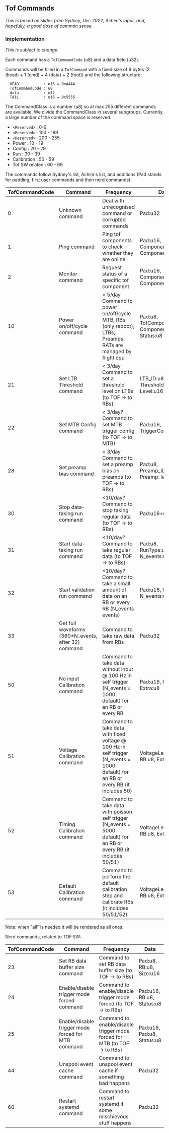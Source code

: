 ## Tof Commands

_This is based on slides from Sydney, Dec 2022, Achim's input, and, hopefully, a good dose of common sense._

### Implementation 

_This is subject to change._

Each command has a `TofCommandCode` (u8) and a data field (u32).

Commands will be filled in a `TofCommand` with a fixed size of 9 bytes
(2 (head) + 1 (cmd) + 4 (data) + 2 (foot)) and the following structure:
```
  HEAD           : u16 = 0xAAAA
  TofCommandCode : u8
  data           : u32
  TAIL           : u16 = 0x5555
```

The CommandClass is a number (u8) so at max 255 different commands are available.
We divide the CommandClass in several subgroups. Currently, a large number of 
the command space is reserved.
* `<Reserved>`   : 0-9
* `<Reserved>`   : 100 - 199
* `<Reserved>`   : 200 - 255
* Power          : 10  - 19
* Config         : 20  - 29
* Run            : 30  - 39
* Calibration    : 50  - 59
* Tof SW related : 60 - 69


The commands follow Sydney's list, Achim's list, and additions (Pad stands for padding, first user commands and then nerd commands):

| TofCommandCode | Command | Frequency | Data |
| -------------- | ------- | --------- | ---- |
| 0 | Unknown command | Deal with unrecognised command or corrupted commands | Pad:u32 |
| 1 | Ping command | Ping tof components to check whether they are online                                                                      | Pad:u16, ComponentType:u8, ComponentID:u8 |
| 2 | Monitor command | Request status of a specific tof component                                                                             | Pad:u16, ComponentType:u8, ComponentID:u8 |
| 10 | Power on/off/cycle command | < 5/day Command to power on/off/cycle MTB, RBs (only reboot), LTBs, Preamps. RATs are managed by flight cpu| Pad:u8, TofComponent:u8, ComponentID:u8, Status:u8 |
| 21 | Set LTB Threshold command  | < 3/day Command to set a threshold level on LTBs (to TOF -> to  RBs)                                       | LTB_ID:u8, Threshold_name:u8, Level:u16 |
| 22 | Set MTB Config command | < 3/day? Command to set MTB trigger config (to TOF -> to MTB)                                                  | Pad:u16, TriggerConfig:u16 |
| 28 | Set preamp bias command  | < 3/day Command to set a preamp bias on preamps (to TOF -> to RBs)                                           | Pad:u8, Preamp_ID:u8, Preamp_level:u16 |
| 30 | Stop data-taking run command  | <10/day? Command to stop taking regular data (to TOF -> to RBs)                                         | Pad:u16+u8, RB:u8 |
| 31 | Start data-taking run command  | <10/day? Command to take regular data (to TOF -> to RBs)                                               | Pad:u8, RunType:u8, RB:u8, N_events:u8 |
| 32 | Start validation run command | <10/day? Command to take a small amount of data on an RB or every RB (N_events events)                          | Pad:u16, RB:u8, N_events:u8 |
| 33 | Get full waveforms (360*N_events, after 32) command | Command to take raw data from RBs                                                        | Pad:u32 |
| 50 | No input Calibration command | Command to take data without input @ 100 Hz in self trigger (N_events = 1000 default) for an RB or every RB     | Pad:u16, RB:u8, Extra:u8 |
| 51 | Voltage Calibration command | Command to take data with fixed voltage @ 100 Hz in self trigger (N_events = 1000 default) for an RB or every RB (it includes 50) | VoltageLevel:u16, RB:u8, Extra:u8 |
| 52 | Timing Calibration command | Command to take data with poisson self trigger (N_events = 5000 default) for an RB or every RB (it includes 50/51)| VoltageLevel:u16, RB:u8, Extra:u8 |
| 53 | Default Calibration command | Command to perform the default calibration step and calibrate RBs (it includes 50/51/52)                  | VoltageLevel:u16, RB:u8, Extra:u8 |

Note: when "all" is needed it will be rendered as all ones.

Nerd commands, related to TOF SW:

| TofCommandCode | Command | Frequency | Data |
| -------------- | ------- | --------- | ---- |
| 23 | Set RB data buffer size command  | Command to set RB data buffer size (to TOF -> to  RBs)                                               | Pad:u8, RB:u8, Size:u16 |
| 24 | Enable/disable trigger mode forced command  | Command to enable/disable trigger mode forced (to TOF -> to  RBs)                         | Pad:u16, RB:u8, Status:u8 |
| 25 | Enable/disable trigger mode forced for MTB command  | Command to enable/disable trigger mode forced for MTB (to TOF -> to  RBs)         | Pad:u16, Pad:u8, Status:u8 |
| 44 | Unspool event cache command | Command to unspool event cache if something bad happens                                                   | Pad:u32 |
| 60 | Restart systemd command | Command to restart systemd if some mischievous stuff happens                                                  | Pad:u32 |
